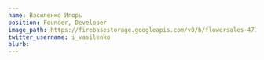 ```yaml
---
name: Василенко Игорь
position: Founder, Developer
image_path: https://firebasestorage.googleapis.com/v0/b/flowersales-471f5.appspot.com/o/web-site%2F_31O5W9bzgc.jpg?alt=media&token=7a0e5d3b-8ca8-408c-ad76-2525a6c57263
twitter_username: i_vasilenko
blurb: 
---
```

